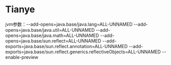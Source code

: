 # Tianye
jvm参数：--add-opens=java.base/java.lang=ALL-UNNAMED --add-opens=java.base/java.util=ALL-UNNAMED --add-opens=java.base/java.math=ALL-UNNAMED --add-opens=java.base/sun.reflect=ALL-UNNAMED --add-exports=java.base/sun.reflect.annotation=ALL-UNNAMED --add-exports=java.base/sun.reflect.generics.reflectiveObjects=ALL-UNNAMED --enable-preview
